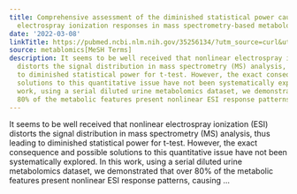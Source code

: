 ```yaml
---
title: Comprehensive assessment of the diminished statistical power caused by nonlinear
  electrospray ionization responses in mass spectrometry-based metabolomics
date: '2022-03-08'
linkTitle: https://pubmed.ncbi.nlm.nih.gov/35256134/?utm_source=curl&utm_medium=rss&utm_campaign=pubmed-2&utm_content=1Zkrxt7ktlCbHBXEV3v65xxSnkSWNsJ1A6Fq3gBniKhGfIUslK&fc=20210907212339&ff=20220310200209&v=2.17.6
source: metablomics[MeSH Terms]
description: It seems to be well received that nonlinear electrospray ionization (ESI)
  distorts the signal distribution in mass spectrometry (MS) analysis, thus leading
  to diminished statistical power for t-test. However, the exact consequence and possible
  solutions to this quantitative issue have not been systematically explored. In this
  work, using a serial diluted urine metabolomics dataset, we demonstrated that over
  80% of the metabolic features present nonlinear ESI response patterns, causing ...
---
```

It seems to be well received that nonlinear electrospray ionization (ESI) distorts the signal distribution in mass spectrometry (MS) analysis, thus leading to diminished statistical power for t-test. However, the exact consequence and possible solutions to this quantitative issue have not been systematically explored. In this work, using a serial diluted urine metabolomics dataset, we demonstrated that over 80% of the metabolic features present nonlinear ESI response patterns, causing ...